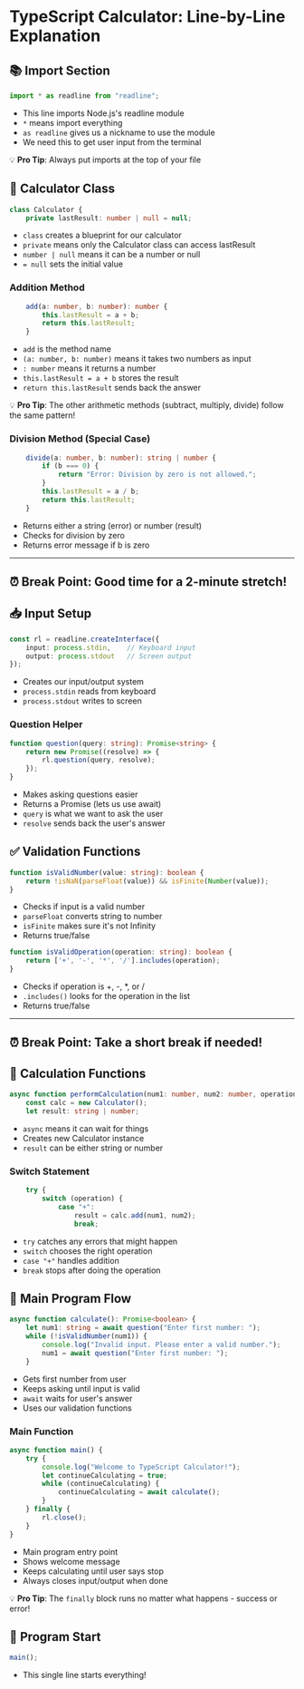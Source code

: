 # TypeScript Calculator: Line-by-Line Explanation

## 📚 Import Section
```typescript
import * as readline from "readline";
```
- This line imports Node.js's readline module
- `*` means import everything
- `as readline` gives us a nickname to use the module
- We need this to get user input from the terminal

💡 **Pro Tip**: Always put imports at the top of your file

## 🧮 Calculator Class
```typescript
class Calculator {
    private lastResult: number | null = null;
```
- `class` creates a blueprint for our calculator
- `private` means only the Calculator class can access lastResult
- `number | null` means it can be a number or null
- `= null` sets the initial value

### Addition Method
```typescript
    add(a: number, b: number): number {
        this.lastResult = a + b;
        return this.lastResult;
    }
```
- `add` is the method name
- `(a: number, b: number)` means it takes two numbers as input
- `: number` means it returns a number
- `this.lastResult = a + b` stores the result
- `return this.lastResult` sends back the answer

💡 **Pro Tip**: The other arithmetic methods (subtract, multiply, divide) follow the same pattern!

### Division Method (Special Case)
```typescript
    divide(a: number, b: number): string | number {
        if (b === 0) {
            return "Error: Division by zero is not allowed.";
        }
        this.lastResult = a / b;
        return this.lastResult;
    }
```
- Returns either a string (error) or number (result)
- Checks for division by zero
- Returns error message if b is zero

---
⏰ **Break Point**: Good time for a 2-minute stretch!
---

## 📥 Input Setup
```typescript
const rl = readline.createInterface({
    input: process.stdin,    // Keyboard input
    output: process.stdout   // Screen output
});
```
- Creates our input/output system
- `process.stdin` reads from keyboard
- `process.stdout` writes to screen

### Question Helper
```typescript
function question(query: string): Promise<string> {
    return new Promise((resolve) => {
        rl.question(query, resolve);
    });
}
```
- Makes asking questions easier
- Returns a Promise (lets us use await)
- `query` is what we want to ask the user
- `resolve` sends back the user's answer

## ✅ Validation Functions
```typescript
function isValidNumber(value: string): boolean {
    return !isNaN(parseFloat(value)) && isFinite(Number(value));
}
```
- Checks if input is a valid number
- `parseFloat` converts string to number
- `isFinite` makes sure it's not Infinity
- Returns true/false

```typescript
function isValidOperation(operation: string): boolean {
    return ['+', '-', '*', '/'].includes(operation);
}
```
- Checks if operation is +, -, *, or /
- `.includes()` looks for the operation in the list
- Returns true/false

---
⏰ **Break Point**: Take a short break if needed!
---

## 🔄 Calculation Functions
```typescript
async function performCalculation(num1: number, num2: number, operation: string): Promise<void> {
    const calc = new Calculator();
    let result: string | number;
```
- `async` means it can wait for things
- Creates new Calculator instance
- `result` can be either string or number

### Switch Statement
```typescript
    try {
        switch (operation) {
            case "+":
                result = calc.add(num1, num2);
                break;
```
- `try` catches any errors that might happen
- `switch` chooses the right operation
- `case "+"` handles addition
- `break` stops after doing the operation

## 🎯 Main Program Flow
```typescript
async function calculate(): Promise<boolean> {
    let num1: string = await question("Enter first number: ");
    while (!isValidNumber(num1)) {
        console.log("Invalid input. Please enter a valid number.");
        num1 = await question("Enter first number: ");
    }
```
- Gets first number from user
- Keeps asking until input is valid
- `await` waits for user's answer
- Uses our validation functions

### Main Function
```typescript
async function main() {
    try {
        console.log("Welcome to TypeScript Calculator!");
        let continueCalculating = true;
        while (continueCalculating) {
            continueCalculating = await calculate();
        }
    } finally {
        rl.close();
    }
}
```
- Main program entry point
- Shows welcome message
- Keeps calculating until user says stop
- Always closes input/output when done

💡 **Pro Tip**: The `finally` block runs no matter what happens - success or error!

## 🚀 Program Start
```typescript
main();
```
- This single line starts everything!